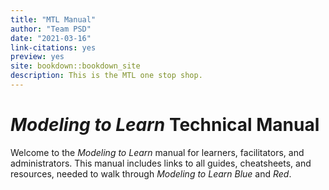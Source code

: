 ```yaml
---
title: "MTL Manual"
author: "Team PSD"
date: "2021-03-16"
link-citations: yes
preview: yes
site: bookdown::bookdown_site
description: This is the MTL one stop shop.
---
```


# *Modeling to Learn* Technical Manual

Welcome to the *Modeling to Learn* manual for learners, facilitators, and administrators.
This manual includes links to all guides, cheatsheets, and resources, needed to walk through *Modeling to Learn Blue* and *Red*.
